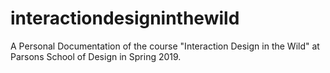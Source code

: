 # interactiondesigninthewild

A Personal Documentation of the course "Interaction Design in the Wild" at Parsons School of Design in Spring 2019.
